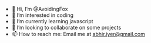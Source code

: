 - 👋 Hi, I’m @AvoidingFox
- 👀 I’m interested in coding
- 🌱 I’m currently learning javascript
- 💞️ I’m looking to collaborate on some projects
- 📫 How to reach me: Email me at abhir.iyer@gmail.com

<!---
AvoidingFox/AvoidingFox is a ✨ special ✨ repository because its `README.md` (this file) appears on your GitHub profile.
You can click the Preview link to take a look at your changes.
--->
